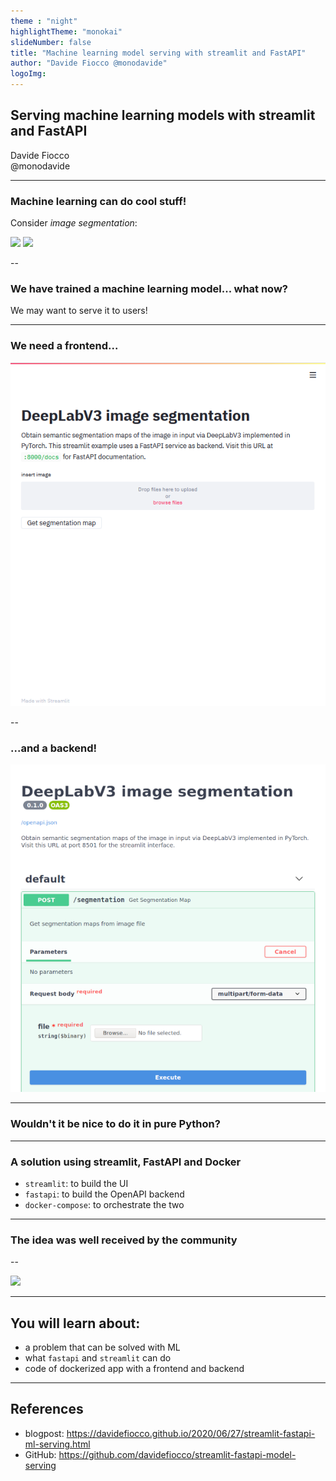 ```yaml
---
theme : "night"
highlightTheme: "monokai"
slideNumber: false
title: "Machine learning model serving with streamlit and FastAPI"
author: "Davide Fiocco @monodavide"
logoImg: 
---
```


## Serving machine learning models with streamlit and FastAPI

Davide Fiocco  
@monodavide

---

### Machine learning can do cool stuff!

Consider _image segmentation_:

<section>
<img width="300" src="http://host.robots.ox.ac.uk/pascal/VOC/voc2012/segexamples/images/21.jpg">

<img width="300" src="http://host.robots.ox.ac.uk/pascal/VOC/voc2012/segexamples/images/21_class.png">
</section>

--

### We have trained a machine learning model... what now? 

We may want to serve it to users!

---

### We need a frontend...

![](../images/2020-06-27-streamlit.png)

--

### ...and a backend!

![](../images/2020-06-27-fastapi.png)

---

### Wouldn't it be nice to do it in pure Python?

---

### A solution using streamlit, FastAPI and Docker

- `streamlit`: to build the UI
- `fastapi`: to build the OpenAPI backend
- `docker-compose`: to orchestrate the two

---

### The idea was well received by the community

 <div class="tweet" data-src="https://twitter.com/monodavide/status/1276913357388382212?s=20" ></div>

--

![](../images/2020-06-27-github.png)

---

## You will learn about:

- a problem that can be solved with ML
- what `fastapi` and `streamlit` can do
- code of dockerized app with a frontend and backend

---

## References

- blogpost: https://davidefiocco.github.io/2020/06/27/streamlit-fastapi-ml-serving.html
- GitHub: https://github.com/davidefiocco/streamlit-fastapi-model-serving